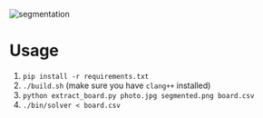![segmentation](segemented.png)

# Usage

 1. `pip install -r requirements.txt`
 2. `./build.sh` (make sure you have `clang++` installed)
 3. `python extract_board.py photo.jpg segmented.png board.csv`
 4. `./bin/solver < board.csv`
